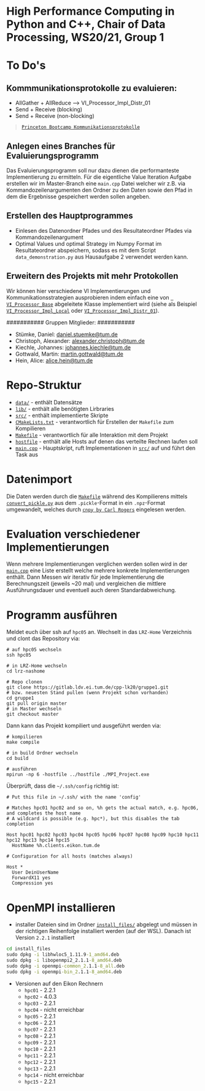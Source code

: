 # High Performance Computing in Python and C++, Chair of Data Processing, WS20/21, Group 1

# To Do's

## Kommmunikationsprotokolle zu evaluieren:

- AllGather + AllReduce --> VI_Processor_Impl_Distr_01
- Send + Receive (blocking)
- Send + Receive (non-blocking)

> <a href="https://princetonuniversity.github.io/PUbootcamp/sessions/parallel-programming/Intro_PP_bootcamp_2018.pdf" target="_blank">`Princeton Bootcamp Kommunikationsprotokolle`</a>

## Anlegen eines Branches für Evaluierungsprogramm

Das Evaluierungsprogramm soll nur dazu dienen die performanteste Implementierung zu ermitteln. Für die eigentliche Value Iteration Aufgabe erstellen wir im Master-Branch eine `main.cpp` Datei welcher wir z.B. via Kommandozeilenargumenten den Ordner zu den Daten sowie den Pfad in dem die Ergebnisse gespeichert werden sollen angeben.

## Erstellen des Hauptprogrammes

- Einlesen des Datenordner Pfades und des Resultateordner Pfades via Kommandozeilenargument
- Optimal Values und optimal Strategy im Numpy Format im Resultateordner abspeichern, sodass es mit dem Script `data_demonstration.py` aus Hausaufgabe 2 verwendet werden kann.

## Erweitern des Projekts mit mehr Protokollen

Wir können hier verschiedene VI Implementierungen und Kommunikationsstrategien ausprobieren indem einfach eine von <a href="src/vi_processor_base.h" target="_blank">` VI_Processor_Base`</a> abgeleitete Klasse implementiert wird (siehe als Beispiel <a href="src/vi_processor_impl_local.cpp" target="_blank">`VI_Processor_Impl_Local`</a> oder <a href="src/vi_processor_impl_distr_01.cpp" target="_blank">`VI_Processor_Impl_Distr_01`</a>). 

###########
Gruppen Mitglieder:
###########
- Stümke, Daniel:           daniel.stuemke@tum.de
- Christoph, Alexander:     alexander.christoph@tum.de
- Kiechle, Johannes:        johannes.kiechle@tum.de
- Gottwald, Martin:         martin.gottwald@tum.de
- Hein, Alice:              alice.hein@tum.de

# Repo-Struktur

- <a href="data/" target="_blank">`data/`</a> - enthält Datensätze
- <a href="lib/" target="_blank">`lib/`</a> - enthält alle benötigten Lirbraries
- <a href="src/" target="_blank">`src/`</a> - enthält implementierte Skripte
- <a href="CMakeLists.txt" target="_blank">`CMakeLists.txt`</a> - verantwortlich für Erstellen der `Makefile` zum Kompilieren
- <a href="Makefile" targeT="Makefile">`Makefile`</a> - verantwortlich für alle Interaktion mit dem Projekt
- <a href="hostfile" target="_blank">`hostfile`</a> - enthält alle Hosts auf denen das verteilte Rechnen laufen soll
- <a href="main.cpp" target="_blank">`main.cpp`</a> - Hauptskript, ruft Implementationen in <a href="src/" target="_blank">`src/`</a> auf und führt den Task aus

# Datenimport

Die Daten werden durch die <a href="Makefile" target="_blank">`Makefile`</a> während des Kompilierens mittels <a href="data/convert_pickle.py" target="_blank">`convert_pickle.py`</a> aus dem `.pickle`-Format in ein `.npz`-Format umgewandelt, welches durch <a href="https://github.com/rogersce/cnpy" target="_blank">`cnpy by Carl Rogers`</a> eingelesen werden.

# Evaluation verschiedener Implementierungen

Wenn mehrere Implementierungen verglichen werden sollen wird in der <a href="main.cpp" target="_blank">`main.cpp`</a> eine Liste erstellt welche mehrere konkrete Implementierungen enthält. Dann Messen wir iterativ für jede Implementierung die Berechnungszeit (jeweils ~20 mal) und vergleichen die mittlere Ausführungsdauer und eventuell auch deren Standardabweichung.

# Programm ausführen

Meldet euch über ssh auf `hpc05` an. Wechselt in das `LRZ-Home` Verzeichnis und clont das Repository via:

```text
# auf hpc05 wechseln
ssh hpc05

# in LRZ-Home wechseln
cd lrz-nashome

# Repo clonen
git clone https://gitlab.ldv.ei.tum.de/cpp-lk20/gruppe1.git
# bzw. neuesten Stand pullen (wenn Projekt schon vorhanden)
cd gruppe1
git pull origin master
# in Master wechseln
git checkout master
```

Dann kann das Projekt kompiliert und ausgeführt werden via:

```text
# kompilieren
make compile

# in build Ordner wechseln
cd build

# ausführen
mpirun -np 6 -hostfile ../hostfile ./MPI_Project.exe
```

Überprüft, dass die `~/.ssh/config` richtig ist:
```text
# Put this file in ~/.ssh/ with the name 'config'

# Matches hpc01 hpc02 and so on, %h gets the actual match, e.g. hpc06, and completes the host name
# A wildcard is possible (e.g. hpc*), but this disables the tab completion

Host hpc01 hpc02 hpc03 hpc04 hpc05 hpc06 hpc07 hpc08 hpc09 hpc10 hpc11 hpc12 hpc13 hpc14 hpc15
  HostName %h.clients.eikon.tum.de

# Configuration for all hosts (matches always)

Host *
  User DeinUserName
  ForwardX11 yes
  Compression yes
```

# OpenMPI installieren

- installer Dateien sind im Ordner <a href="install_files/" target="_blank">`install_files/`</a> abgelegt und müssen in der richtigen Reihenfolge installiert werden (auf der WSL). Danach ist Version `2.2.1` installiert
```cmd
cd install_files
sudo dpkg -i libhwloc5_1.11.9-1_amd64.deb
sudo dpkg -i libopenmpi2_2.1.1-8_amd64.deb
sudo dpkg -i openmpi-common_2.1.1-8_all.deb
sudo dpkg -i openmpi-bin_2.1.1-8_amd64.deb
```

- Versionen auf den Eikon Rechnern
    - `hpc01` - 2.2.1
    - `hpc02` - 4.0.3
    - `hpc03` - 2.2.1
    - `hpc04` - nicht erreichbar
    - `hpc05` - 2.2.1
    - `hpc06` - 2.2.1
    - `hpc07` - 2.2.1
    - `hpc08` - 2.2.1
    - `hpc09` - 2.2.1
    - `hpc10` - 2.2.1
    - `hpc11` - 2.2.1
    - `hpc12` - 2.2.1
    - `hpc13` - 2.2.1
    - `hpc14` - nicht erreichbar
    - `hpc15` - 2.2.1